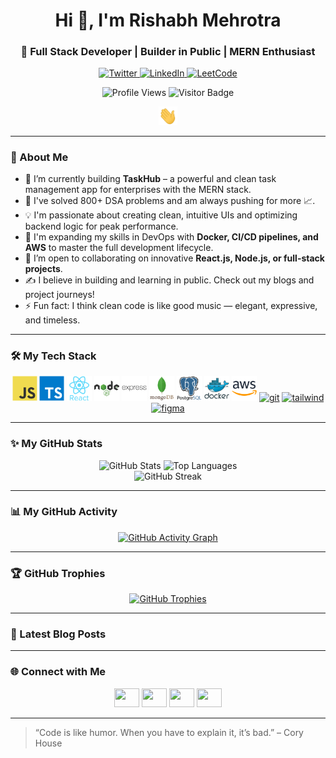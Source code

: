 <h1 align="center">Hi 👋, I'm Rishabh Mehrotra</h1>
<h3 align="center">🚀 Full Stack Developer | Builder in Public | MERN Enthusiast</h3>

<p align="center">
  <a href="https://twitter.com/hey__rishabh_">
    <img src="https://img.shields.io/twitter/follow/hey__rishabh_?logo=twitter&style=for-the-badge" alt="Twitter"/>
  </a>
  <a href="https://www.linkedin.com/in/rishabhmehrotra11/">
    <img src="https://img.shields.io/badge/LinkedIn-blue?style=for-the-badge&logo=linkedin" alt="LinkedIn"/>
  </a>
  <a href="https://leetcode.com/u/mehrotrarishabh100/">
    <img src="https://img.shields.io/badge/Leetcode-FFA116?style=for-the-badge&logo=leetcode&logoColor=black" alt="LeetCode"/>
  </a>
</p>

<p align="center">
  <img src="https://komarev.com/ghpvc/?username=rish2311&label=Profile%20Views&color=0e75b6&style=flat-square" alt="Profile Views"/>
  <img src="https://visitor-badge.laobi.icu/badge?page_id=rish2311.rish2311" alt="Visitor Badge"/>
</p>

<p align="center">
  <img src="https://raw.githubusercontent.com/ABSphreak/ABSphreak/master/gifs/Hi.gif" width="30px" />
</p>

---

### 🧠 About Me
- 🔭 I’m currently building **TaskHub** – a powerful and clean task management app for enterprises with the MERN stack.
- 🎯 I've solved 800+ DSA problems and am always pushing for more 📈.
- 💡 I'm passionate about creating clean, intuitive UIs and optimizing backend logic for peak performance.
- 🌱 I'm expanding my skills in DevOps with **Docker, CI/CD pipelines, and AWS** to master the full development lifecycle.
- 👯 I’m open to collaborating on innovative **React.js, Node.js, or full-stack projects**.
- ✍️ I believe in building and learning in public. Check out my blogs and project journeys!
- ⚡ Fun fact: I think clean code is like good music — elegant, expressive, and timeless.

---

### 🛠️ My Tech Stack
<p align="center">
  <a href="https://developer.mozilla.org/en-US/docs/Web/JavaScript" target="_blank" rel="noreferrer"><img src="https://raw.githubusercontent.com/devicons/devicon/master/icons/javascript/javascript-original.svg" alt="javascript" width="40" height="40"/></a>
  <a href="https://www.typescriptlang.org/" target="_blank" rel="noreferrer"><img src="https://raw.githubusercontent.com/devicons/devicon/master/icons/typescript/typescript-original.svg" alt="typescript" width="40" height="40"/></a>
  <a href="https://reactjs.org/" target="_blank" rel="noreferrer"><img src="https://raw.githubusercontent.com/devicons/devicon/master/icons/react/react-original-wordmark.svg" alt="react" width="40" height="40"/></a>
  <a href="https://nodejs.org" target="_blank" rel="noreferrer"><img src="https://raw.githubusercontent.com/devicons/devicon/master/icons/nodejs/nodejs-original-wordmark.svg" alt="nodejs" width="40" height="40"/></a>
  <a href="https://expressjs.com" target="_blank" rel="noreferrer"><img src="https://raw.githubusercontent.com/devicons/devicon/master/icons/express/express-original-wordmark.svg" alt="express" width="40" height="40"/></a>
  <a href="https://www.mongodb.com/" target="_blank" rel="noreferrer"><img src="https://raw.githubusercontent.com/devicons/devicon/master/icons/mongodb/mongodb-original-wordmark.svg" alt="mongodb" width="40" height="40"/></a>
  <a href="https://www.postgresql.org" target="_blank" rel="noreferrer"><img src="https://raw.githubusercontent.com/devicons/devicon/master/icons/postgresql/postgresql-original-wordmark.svg" alt="postgresql" width="40" height="40"/></a>
  <a href="https://www.docker.com/" target="_blank" rel="noreferrer"><img src="https://raw.githubusercontent.com/devicons/devicon/master/icons/docker/docker-original-wordmark.svg" alt="docker" width="40" height="40"/></a>
  <a href="https://aws.amazon.com" target="_blank" rel="noreferrer"><img src="https://raw.githubusercontent.com/devicons/devicon/master/icons/amazonwebservices/amazonwebservices-original-wordmark.svg" alt="aws" width="40" height="40"/></a>
  <a href="https://git-scm.com/" target="_blank" rel="noreferrer"><img src="https://www.vectorlogo.zone/logos/git-scm/git-scm-icon.svg" alt="git" width="40" height="40"/></a>
  <a href="https://tailwindcss.com/" target="_blank" rel="noreferrer"><img src="https://www.vectorlogo.zone/logos/tailwindcss/tailwindcss-icon.svg" alt="tailwind" width="40" height="40"/></a>
  <a href="https://www.figma.com/" target="_blank" rel="noreferrer"><img src="https://www.vectorlogo.zone/logos/figma/figma-icon.svg" alt="figma" width="40" height="40"/></a>
</p>

---

### ✨ My GitHub Stats

<p align="center">
  <img src="https://github-readme-stats.vercel.app/api?username=rish2311&show_icons=true&locale=en&theme=gruvbox&card_width=450" alt="GitHub Stats"/>
  <img src="https://github-readme-stats.vercel.app/api/top-langs?username=rish2311&show_icons=true&locale=en&layout=compact&theme=gruvbox" alt="Top Languages"/>
  <br/>
  <img src="https://github-readme-streak-stats.herokuapp.com/?user=rish2311&theme=gruvbox&hide_border=true" alt="GitHub Streak"/>
</p>

---

### 📊 My GitHub Activity

<p align="center">
  <a href="https://github.com/rish2311">
    <img src="https://github-readme-activity-graph.cyclic.app/graph?username=rish2311&theme=react-dark&hide_border=true" alt="GitHub Activity Graph"/>
  </a>
</p>

---

### 🏆 GitHub Trophies

<p align="center">
  <a href="https://github.com/ryo-ma/github-profile-trophy">
    <img src="https://github-profile-trophy.vercel.app/?username=rish2311&theme=gruvbox&no-bg=true&no-frame=true&row=1&column=7" alt="GitHub Trophies"/>
  </a>
</p>

---

### 🧾 Latest Blog Posts
---

### 🌐 Connect with Me
<p align="center">
  <a href="https://dev.to/imrishabh23" target="blank"><img src="https://raw.githubusercontent.com/rahuldkjain/github-profile-readme-generator/master/src/images/icons/Social/devto.svg" height="30" width="40" /></a>
  <a href="https://twitter.com/hey__rishabh_" target="blank"><img src="https://raw.githubusercontent.com/rahuldkjain/github-profile-readme-generator/master/src/images/icons/Social/twitter.svg" height="30" width="40" /></a>
  <a href="https://www.linkedin.com/in/rishabhmehrotra11/" target="blank"><img src="https://raw.githubusercontent.com/rahuldkjain/github-profile-readme-generator/master/src/images/icons/Social/linked-in-alt.svg" height="30" width="40" /></a>
  <a href="https://medium.com/@mehrotrarishabh100" target="blank"><img src="https://raw.githubusercontent.com/rahuldkjain/github-profile-readme-generator/master/src/images/icons/Social/medium.svg" height="30" width="40" /></a>
</p>

---

> “Code is like humor. When you have to explain it, it’s bad.” – Cory House
